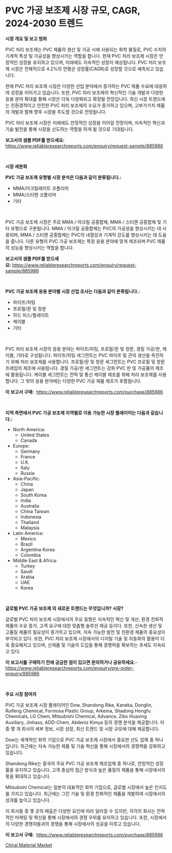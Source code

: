 <p><h1>PVC 가공 보조제 시장 규모, CAGR, 2024-2030 트렌드</h1></p><p><strong>시장 개요 및 보고 범위</strong></p>
<p><p>PVC 처리 보조제는 PVC 제품의 생산 및 가공 시에 사용되는 화학 물질로, PVC 수지의 기계적 특성 및 가공성을 향상시키는 역할을 합니다. 현재 PVC 처리 보조제 시장은 안정적인 성장을 유지하고 있으며, 미래에도 지속적인 성장이 예상됩니다. PVC 처리 보조제 시장은 전체적으로 4.2%의 연평균 성장률(CAGR)로 성장할 것으로 예측되고 있습니다. </p><p>현재 PVC 처리 보조제 시장은 다양한 산업 분야에서 증가하는 PVC 제품 수요에 대응하여 성장을 이어가고 있습니다. 또한, PVC 처리 보조제의 혁신적인 기술 개발과 다양한 응용 분야 확대를 통해 시장은 더욱 다양화되고 확장될 전망입니다. 최신 시장 트렌드에는 친환경적이고 안전한 PVC 처리 보조제의 수요가 증가하고 있으며, 고부가가치 제품의 개발과 함께 향후 시장을 주도할 것으로 전망됩니다.</p><p>PVC 처리 보조제 시장은 미래에도 안정적인 성장을 이어갈 전망이며, 지속적인 혁신과 기술 발전을 통해 시장을 선도하는 역할을 하게 될 것으로 기대됩니다.</p></p>
<p><strong>보고서의 샘플 PDF를 받으세요:</strong> <a href="https://www.reliableresearchreports.com/enquiry/request-sample/885986">https://www.reliableresearchreports.com/enquiry/request-sample/885986</a></p>
<p>&nbsp;</p>
<p><strong>시장 세분화</strong></p>
<p><strong>PVC 가공 보조제 유형별 시장 분석은 다음과 같이 분류됩니다.:</strong></p>
<p><ul><li>MMA/아크릴레이트 코폴리머</li><li>MMA/스티렌 코폴리머</li><li>기타</li></ul></p>
<p>&nbsp;</p>
<p><p>PVC 가공 보조제 시장은 주로 MMA / 아크릴 공중합체, MMA / 스티렌 공중합체 및 기타 유형으로 구분됩니다. MMA / 아크릴 공중합체는 PVC의 가공성을 향상시키는 데 사용되며, MMA / 스티렌 공중합체는 PVC의 내열성과 기계적 강도를 향상시키는 데 도움을 줍니다. 다른 유형의 PVC 가공 보조제는 특정 응용 분야에 맞게 제조되며 PVC 제품의 성능을 향상시키는 역할을 합니다.</p></p>
<p><strong>보고서의 샘플 PDF를 받으세요:</strong>&nbsp;<a href="https://www.reliableresearchreports.com/enquiry/request-sample/885986">https://www.reliableresearchreports.com/enquiry/request-sample/885986</a></p>
<p>&nbsp;</p>
<p><strong> PVC 가공 보조제 응용 분야별 시장 산업 조사는 다음과 같이 분류됩니다.:</strong></p>
<p><ul><li>파이프/피팅</li><li>프로필/문 및 창문</li><li>하드 피스/플레이트</li><li>케이블</li><li>기타</li></ul></p>
<p>&nbsp;</p>
<p><p>PVC 처리 보조제 시장의 응용 분야는 파이프/피팅, 프로필/문 및 창문, 경질 가공/판, 케이블, 기타로 구성됩니다. 파이프/피팅 세그먼트는 PVC 파이프 및 관의 생산을 촉진하기 위해 처리 보조제를 사용합니다. 프로필/문 및 창문 세그먼트는 PVC 프로필 및 창문 프레임의 제조에 사용됩니다. 경질 가공/판 세그먼트는 강화 PVC 판 및 가공품의 제조에 활용됩니다. 케이블 세그먼트는 전력 및 통신 케이블 제조를 위해 처리 보조제를 사용합니다. 그 밖의 응용 분야에는 다양한 PVC 가공 제품 제조가 포함됩니다.</p></p>
<p><strong>이 보고서 구매:</strong>&nbsp; <a href="https://www.reliableresearchreports.com/purchase/885986">https://www.reliableresearchreports.com/purchase/885986</a></p>
<p>&nbsp;</p>
<p><strong>지역 측면에서 PVC 가공 보조제 지역별로 이용 가능한 시장 플레이어는 다음과 같습니다.:</strong></p>
<p><ul>
    <li>
        North America:
        <ul>
            <li>United States</li>
            <li>Canada</li>
        </ul>
    </li>
    <li>
        Europe:
        <ul>
            <li>Germany</li>
            <li>France</li>
            <li>U.K.</li>
            <li>Italy</li>
            <li>Russia</li>
        </ul>
    </li>
    <li>
        Asia-Pacific:
        <ul>
            <li>China</li>
            <li>Japan</li>
            <li>South Korea</li>
            <li>India</li>
            <li>Australia</li>
            <li>China Taiwan</li>
            <li>Indonesia</li>
            <li>Thailand</li>
            <li>Malaysia</li>
        </ul>
    </li>
    <li>
        Latin America:
        <ul>
            <li>Mexico</li>
            <li>Brazil</li>
            <li>Argentina Korea</li>
            <li>Colombia</li>
        </ul>
    </li>
    <li>
        Middle East & Africa:
        <ul>
            <li>Turkey</li>
            <li>Saudi</li>
            <li>Arabia</li>
            <li>UAE</li>
            <li>Korea</li>
        </ul>
    </li>
    </ul></p>
<p>&nbsp;</p>
<p><strong>글로벌 PVC 가공 보조제 의 새로운 트렌드는 무엇입니까? 시장?</strong></p>
<p><p>글로벌 PVC 처리 보조제 시장에서의 주요 동향은 지속적인 혁신 및 개선, 환경 친화적 제품의 수요 증가, 고객 요구에 대한 맞춤형 솔루션 제공 등이다. 또한, 신속한 생산 및 고품질 제품의 필요성이 증가하고 있으며, 지속 가능한 발전 및 친환경 제품의 중요성이 부각되고 있다. 또한, PVC 처리 보조제 시장에서의 디지털 기술 및 자동화의 활용이 더욱 중요해지고 있으며, 신제품 및 기술의 도입을 통해 경쟁력을 확보하는 추세도 지속되고 있다.</p></p>
<p><strong>이 보고서를 구매하기 전에 궁금한 점이 있으면 문의하거나 공유하세요.</strong>- <a href="https://www.reliableresearchreports.com/enquiry/pre-order-enquiry/885986">https://www.reliableresearchreports.com/enquiry/pre-order-enquiry/885986</a></p>
<p>&nbsp;</p>
<p><strong>주요 시장 참여자</strong></p>
<p><p>PVC 가공 보조제 시장 플레이어인 Dow, Shandong Rike, Kaneka, Donglin, Ruifeng Chemical, Formosa Plastic Group, Arkema, Shadong Hongfu Chemicals, LG Chem, Mitsubishi Chemical, Advance, Zibo Huaxing Auxiliary, Jinhass, ADD-Chem, Akdeniz Kimya 등의 경쟁 분석을 제공합니다. 이 중 몇 개 회사의 세부 정보, 시장 성장, 최신 트렌드 및 시장 규모에 대해 제공합니다.</p><p>Dow는 세계적인 화학 기업으로 PVC 가공 보조제 시장에서 중요한 선도 업체 중 하나입니다. 최근에는 지속 가능한 제품 및 기술 혁신을 통해 시장에서의 경쟁력을 강화하고 있습니다. </p><p>Shandong Rike는 중국의 주요 PVC 가공 보조제 제조업체 중 하나로, 안정적인 성장률을 유지하고 있습니다. 고객 중심의 접근 방식과 높은 품질의 제품을 통해 시장에서의 몫을 확대하고 있습니다.</p><p>Mitsubishi Chemical는 일본의 대표적인 화학 기업으로, 글로벌 시장에서 높은 인지도를 가지고 있습니다. 최근에는 그린 기술 및 환경 친화적인 제품을 개발하여 시장에서의 성과를 높이고 있습니다.</p><p>이 회사들 중 몇 곳의 매출은 다양한 요인에 따라 달라질 수 있지만, 각각의 회사는 전략적인 마케팅 및 혁신을 통해 시장에서의 경쟁 우위를 유지하고 있습니다. 또한, 시장에서의 다양한 경쟁자들과의 경쟁을 통해 시장에서의 성공을 이루고 있습니다.</p></p>
<p><strong>이 보고서 구매:</strong>&nbsp;&nbsp;<a href="https://www.reliableresearchreports.com/purchase/885986">https://www.reliableresearchreports.com/purchase/885986</a></p>
<p><p><a href="https://butternut-bug-553.notion.site/Chiral-Material-Market-Research-Report-The-Key-To-Successful-Business-Strategy-Forecasted-for-Perio-2dbe44aa5eb3484f8cab0f68ec89352f">Chiral Material Market</a></p></p>
